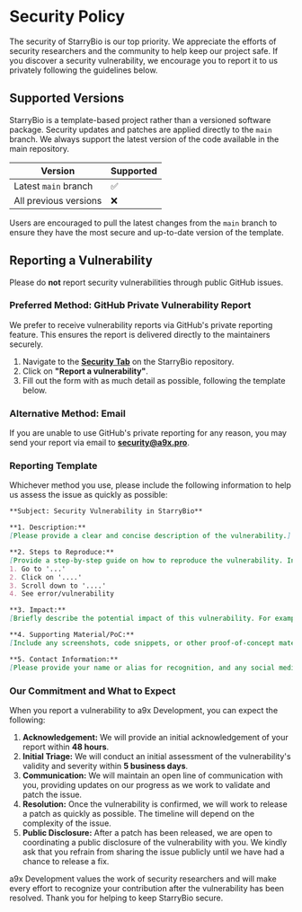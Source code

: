 # Security Policy

The security of StarryBio is our top priority. We appreciate the efforts of security researchers and the community to help keep our project safe. If you discover a security vulnerability, we encourage you to report it to us privately following the guidelines below.

## Supported Versions

StarryBio is a template-based project rather than a versioned software package. Security updates and patches are applied directly to the `main` branch. We always support the latest version of the code available in the main repository.

| Version | Supported          |
| ------- | ------------------ |
| Latest `main` branch | :white_check_mark: |
| All previous versions | :x:                |

Users are encouraged to pull the latest changes from the `main` branch to ensure they have the most secure and up-to-date version of the template.

## Reporting a Vulnerability

Please do **not** report security vulnerabilities through public GitHub issues.

### **Preferred Method: GitHub Private Vulnerability Report**

We prefer to receive vulnerability reports via GitHub's private reporting feature. This ensures the report is delivered directly to the maintainers securely.

1.  Navigate to the **[Security Tab](https://github.com/nota9x/StarryBio/security)** on the StarryBio repository.
2.  Click on **"Report a vulnerability"**.
3.  Fill out the form with as much detail as possible, following the template below.

### **Alternative Method: Email**

If you are unable to use GitHub's private reporting for any reason, you may send your report via email to **security@a9x.pro**.

### **Reporting Template**

Whichever method you use, please include the following information to help us assess the issue as quickly as possible:

```markdown
**Subject: Security Vulnerability in StarryBio**

**1. Description:**
[Please provide a clear and concise description of the vulnerability.]

**2. Steps to Reproduce:**
[Provide a step-by-step guide on how to reproduce the vulnerability. Include any specific configurations, links, or code snippets necessary.]
1. Go to '...'
2. Click on '....'
3. Scroll down to '....'
4. See error/vulnerability

**3. Impact:**
[Briefly describe the potential impact of this vulnerability. For example: "This could allow an attacker to perform cross-site scripting (XSS) by manipulating a link in the config file."]

**4. Supporting Material/PoC:**
[Include any screenshots, code snippets, or other proof-of-concept materials that can help us understand the issue.]

**5. Contact Information:**
[Please provide your name or alias for recognition, and any social media links if you wish to be credited (e.g., GitHub or Twitter profile).]
```

### **Our Commitment and What to Expect**

When you report a vulnerability to a9x Development, you can expect the following:

1.  **Acknowledgement:** We will provide an initial acknowledgement of your report within **48 hours**.
2.  **Initial Triage:** We will conduct an initial assessment of the vulnerability's validity and severity within **5 business days**.
3.  **Communication:** We will maintain an open line of communication with you, providing updates on our progress as we work to validate and patch the issue.
4.  **Resolution:** Once the vulnerability is confirmed, we will work to release a patch as quickly as possible. The timeline will depend on the complexity of the issue.
5.  **Public Disclosure:** After a patch has been released, we are open to coordinating a public disclosure of the vulnerability with you. We kindly ask that you refrain from sharing the issue publicly until we have had a chance to release a fix.

a9x Development values the work of security researchers and will make every effort to recognize your contribution after the vulnerability has been resolved. Thank you for helping to keep StarryBio secure.
